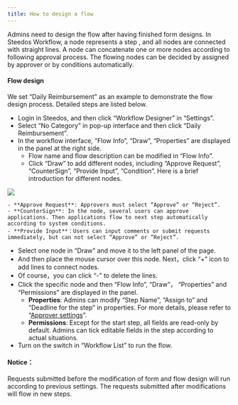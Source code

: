 ```yaml
---
title: How to design a flow
---
```


Admins need to design the flow after having finished form designs.
In Steedos Workflow, a node represents a step , and all nodes are connected with straight lines. A node can concatenate one or more nodes according to following approval process. The flowing nodes can be decided by assigned by approver or by conditions automatically.

#### Flow design

We set “Daily Reimbursement” as an example to demonstrate the flow design process. Detailed steps are listed below.
- Login in Steedos, and then click “Workflow Designer” in “Settings”.
- Select “No Category” in pop-up interface and then click “Daily Reimbursement”.
- In the workflow interface, “Flow Info”, “Draw”, “Properties” are displayed in the panel at the right side.
  - Flow name and flow description can be modified in “Flow Info”.
  - Click “Draw” to add different nodes, including “Approve Request”, “CounterSign”, “Provide Input”, “Condition”. Here is a brief introduction for different nodes.
  
![](/assets/us/workflow/17.png)

    - **Approve Request**: Approvers must select “Approve” or “Reject”.
    - **CounterSign**: In the node, several users can approve applications. Then applications flow to next step automatically according to system conditions.
    - **Provide Input**：Users can input comments or submit requests immediately, but can not select “Approve” or “Reject”.
- Select one node in “Draw” and move it to the left panel of the page. 
- And then place the mouse cursor over this node. Next，click “+” icon to add lines to connect nodes. 
- Of course，you can click “-” to delete the lines. 
- Click the specific node and then “Flow Info”,  “Draw”， “Properties” and “Permissions” are displayed in the panel.
  - **Properties**: Admins can modify “Step Name”, “Assign to” and “Deadline for the step” in properties. For more details, please refer to “[Approver settings](flow_step_user.md)”.
  - **Permissions**: Except for the start step, all fields are read-only by default. Admins can tick editable fields in the step according to actual situations.
- Turn on the switch in “Workflow List” to run the flow.

#### Notice：
Requests submitted before the modification of form and flow design will run according to previous settings. The requests submitted after modifications will flow in new steps.


